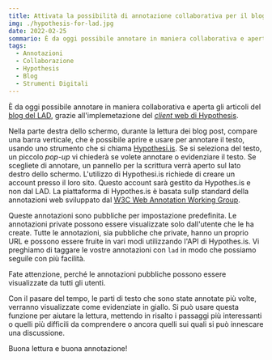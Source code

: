 ```yaml
---
title: Attivata la possibilità di annotazione collaborativa per il blog del LAD
img: ./hypothesis-for-lad.jpg
date: 2022-02-25
sommario: È da oggi possibile annotare in maniera collaborativa e aperta gli articoli del blog del LAD, grazie all'implementazione del Hypothesis client
tags:
  - Annotazioni
  - Collaborazione
  - Hypothesis
  - Blog
  - Strumenti Digitali
---
```


È da oggi possibile annotare in maniera collaborativa e aperta gli articoli del [blog del LAD](/blog/), grazie all'implemetazione del [_client_ web di Hypothesis](https://github.com/hypothesis/client).

Nella parte destra dello schermo, durante la lettura dei blog post, compare una barra verticale, che è possibile aprire e usare per annotare il testo, usando uno strumento che si chiama [Hypothesi.is](https://web.hypothes.is/). Se si seleziona del testo, un piccolo _pop-up_ vi chiederà se volete annotare o evidenziare il testo. Se scegliete di annotare, un pannello per la scrittura verrà aperto sul lato destro dello schermo. L'utilizzo di Hypothesi.is richiede di creare un account presso il loro sito. Questo account sarà gestito da Hypothes.is e non dal LAD. La piattaforma di Hypothes.is è basata sullp standard della annotazioni web sviluppato dal [W3C Web Annotation Working Group](http://w3.org/annotation). 

Queste annotazioni sono pubbliche per impostazione predefinita. Le annotazioni private possono essere visualizzate solo dall'utente che le ha create. Tutte le annotazioni, sia pubbliche che private, hanno un proprio URL e possono essere fruite in vari modi utilizzando l'API di Hypothes.is. Vi preghiamo di taggare le vostre annotazioni con `lad` in modo che possiamo seguile con più facilità.

Fate attenzione, perché le annotazioni pubbliche possono essere visualizzate da tutti gli utenti.

Con il pasare del tempo, le parti di testo che sono state annotate più volte, verranno visualizzate come evidenziate in giallo. Si può usare questa funzione per aiutare la lettura, mettendo in risalto i passaggi più interessanti o quelli più difficili da comprendere o ancora quelli sui quali si può innescare una discussione.

Buona lettura e buona annotazione!